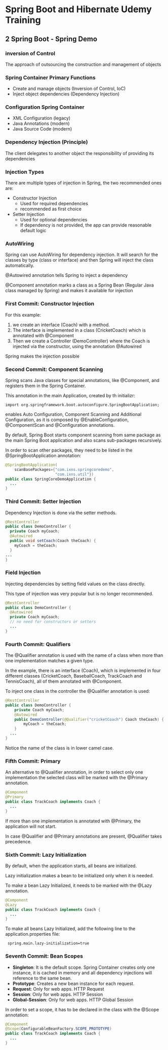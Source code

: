 # Spring Boot and Hibernate Udemy Training
## 2 Spring Boot - Spring Demo
### inversion of Control
The approach of outsourcing the construction
and management of objects
### Spring Container Primary Functions
- Create and manage objects (Inversion
of Control, IoC)
- Inject object dependencies (Dependency
Injection)
### Configuration Spring Container
- XML Configuration (legacy)
- Java Annotations (modern)
- Java Source Code (modern)
### Dependency Injection (Principle)
The client delegates to another object
the responsibility of providing its 
dependencies
### Injection Types
There are multiple types of injection
in Spring, the two recommended ones are:
- Constructor Injection
  - Used for required dependencies
  - recommended as first choice
- Setter Injection
  - Used for optional dependencies
  - If dependency is not provided, 
the app can provide reasonable default
logic
### AutoWiring
Spring can use AutoWiring for dependency
injection. It will search for the classes
by type (class or interface) and then Spring
will inject the class automatically.

@Autowired annotation tells Spring to
inject a dependency

@Component annotation marks a class as
a Spring Bean (Regular Java class 
managed by Spring) and makes it
available for injection

### First Commit: Constructor Injection
For this example:
1. we create an interface (Coach) 
with a method.
2. The interface is implemented in a class
   (CricketCoach) which is annotated
  with @Component
3. Then we create a Controller (DemoController)
where the Coach is injected via the
constructor, using the annotation 
@Autowired

Spring makes the injection possible
### Second Commit: Component Scanning
Spring scans Java classes for special
annotations, like @Component, and registers
them in the Spring Container.

This annotation in the main Application,
created by th initializr:
```
import org.springframework.boot.autoconfigure.SpringBootApplication;
```
enables Auto Configuration, Component
Scanning and Additional Configuration,
as it is composed by @EnableConfiguration,
@ComponentScan and @Configuration
annotations.

By default, Spring Boot starts component 
scanning from same package as the main 
Spring Boot application and also scans 
sub-packages recursively.

In order to scan other packages, they 
need to be listed in the @SpringBootApplication
annotation:
```java
@SpringBootApplication(
    scanBasePackages={"com.ixns.springcoredemo",
                      "com.ixns.util"})
public class SpringCoreDemoApplication {
  ...
}
```
### Third Commit: Setter Injection
Dependency Injection is done via the
setter methods.
```java
@RestController
public class DemoController {
  private Coach myCoach;
  @Autowired
  public void setCoach(Coach theCoach) {
    myCoach = theCoach;
  }
... 
}
```
### Field Injection
Injecting dependencies by setting field 
values on the class directly.

This type of injection was very popular
but is no longer recommended.
```java
@RestController
public class DemoController {
  @Autowired
  private Coach myCoach;
  // no need for constructors or setters
  ...
}
```
### Fourth Commit: Qualifiers
The @Qualifier annotation is used with
the name of a class when more than one
implementation matches a given type.

In the example, there is an interface
(Coach), which is implemented in 
four different classes (CricketCoach,
BaseballCoach, TrackCoach and
TennisCoach), all of them annotated
with @Component.

To inject one class in the controller
the @Qualifier annotation is used:
```java
@RestController
public class DemoController {
    private Coach myCoach;
    @Autowired
    public DemoController(@Qualifier("cricketCoach") Coach theCoach) {
        myCoach = theCoach;
    }
  ...
}
```
Notice the name of the class is in 
lower camel case.
### Fifth Commit: Primary
An alternative to @Qualifier annotation,
in order to select only one implementation
the selected class will be marked with
the @Primary annotation.
```java
@Component
@Primary
public class TrackCoach implements Coach {
  ...
}
```
If more than one implementation is
annotated with @Primary, the application
will not start.

In case @Qualifier and @Primary
annotations are present, @Qualifier
takes precedence.
### Sixth Commit: Lazy Initialization
By default, when the application starts,
all beans are initialized.

Lazy initialization makes a bean to be
initialized only when it is needed.

To make a bean Lazy Initialized, it
needs to be marked with the @Lazy
annotation.
```java
@Component
@Lazy
public class TrackCoach implements Coach {
  ...
}
```
To make all beans Lazy Initialized,
add the following line to the
application.properties file:
```properties
 spring.main.lazy-initialization=true
```
### Seventh Commit: Bean Scopes
* __Singleton__: It is the default scope. 
Spring Container creates only one instance,
it is cached in memory and all 
dependency injections will reference
to the same bean.
* __Prototype__: Creates a new bean instance
for each request.
* __Request__: Only for web apps. HTTP Request
* __Session__: Only for web apps. HTTP Session
* __Global-Session__: Only for web apps. HTTP Global Session

In order to set a scope, it has to be
declared in the class with the @Scope
annotation:
```java
@Component
@Scope(ConfigurableBeanFactory.SCOPE_PROTOTYPE)
public class TrackCoach implements Coach {
  ...
}
```




